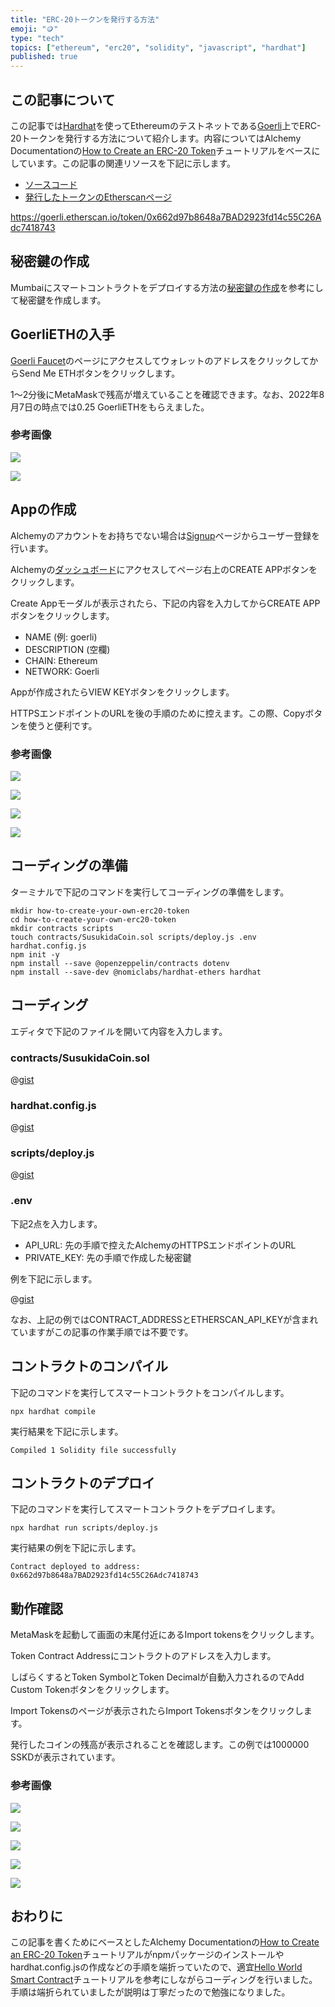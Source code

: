 ```yaml
---
title: "ERC-20トークンを発行する方法"
emoji: "🪙"
type: "tech"
topics: ["ethereum", "erc20", "solidity", "javascript", "hardhat"]
published: true
---
```


## この記事について

この記事では[Hardhat](https://hardhat.org/)を使ってEthereumのテストネットである[Goerli](https://goerli.etherscan.io/)上でERC-20トークンを発行する方法について紹介します。内容についてはAlchemy Documentationの[How to Create an ERC-20 Token](https://docs.alchemy.com/docs/how-to-create-an-erc-20-token-4-steps)チュートリアルをベースにしています。この記事の関連リソースを下記に示します。

- [ソースコード](https://github.com/tatsuyasusukida/how-to-create-your-own-erc20-token/tree/main)
- [発行したトークンのEtherscanページ](https://goerli.etherscan.io/token/0x662d97b8648a7BAD2923fd14c55C26Adc7418743)

https://goerli.etherscan.io/token/0x662d97b8648a7BAD2923fd14c55C26Adc7418743


## 秘密鍵の作成

Mumbaiにスマートコントラクトをデプロイする方法の[秘密鍵の作成](https://github.com/tatsuyasusukida/how-to-create-your-own-erc20-token/tree/main)を参考にして秘密鍵を作成します。



## GoerliETHの入手

[Goerli Faucet](https://goerlifaucet.com/)のページにアクセスしてウォレットのアドレスをクリックしてからSend Me ETHボタンをクリックします。

1〜2分後にMetaMaskで残高が増えていることを確認できます。なお、2022年8月7日の時点では0.25 GoerliETHをもらえました。

### 参考画像

![](/images/articles/how-to-create-your-own-erc20-token/img-faucet-01.jpg)

![](/images/articles/how-to-create-your-own-erc20-token/img-faucet-02.jpg)



## Appの作成

Alchemyのアカウントをお持ちでない場合は[Signup](https://auth.alchemyapi.io/signup)ページからユーザー登録を行います。

Alchemyの[ダッシュボード](https://dashboard.alchemyapi.io/)にアクセスしてページ右上のCREATE APPボタンをクリックします。

Create Appモーダルが表示されたら、下記の内容を入力してからCREATE APPボタンをクリックします。

- NAME (例: goerli)
- DESCRIPTION (空欄)
- CHAIN: Ethereum
- NETWORK: Goerli

Appが作成されたらVIEW KEYボタンをクリックします。

HTTPSエンドポイントのURLを後の手順のために控えます。この際、Copyボタンを使うと便利です。

### 参考画像

![](/images/articles/how-to-create-your-own-erc20-token/img-app-01.jpg)

![](/images/articles/how-to-create-your-own-erc20-token/img-app-02.jpg)

![](/images/articles/how-to-create-your-own-erc20-token/img-app-03.jpg)

![](/images/articles/how-to-create-your-own-erc20-token/img-app-04.jpg)





## コーディングの準備

ターミナルで下記のコマンドを実行してコーディングの準備をします。

```shell
mkdir how-to-create-your-own-erc20-token
cd how-to-create-your-own-erc20-token
mkdir contracts scripts
touch contracts/SusukidaCoin.sol scripts/deploy.js .env hardhat.config.js
npm init -y
npm install --save @openzeppelin/contracts dotenv
npm install --save-dev @nomiclabs/hardhat-ethers hardhat
```



## コーディング

エディタで下記のファイルを開いて内容を入力します。

### contracts/SusukidaCoin.sol

@[gist](https://gist.github.com/tatsuyasusukida/7246f3c7fafb7e83203116bf54f6c83f?file=SusukidaCoin.sol)

### hardhat.config.js

@[gist](https://gist.github.com/tatsuyasusukida/7246f3c7fafb7e83203116bf54f6c83f?file=hardhat.config.js)

### scripts/deploy.js

@[gist](https://gist.github.com/tatsuyasusukida/7246f3c7fafb7e83203116bf54f6c83f?file=deploy.js)

### .env

下記2点を入力します。

- API_URL: 先の手順で控えたAlchemyのHTTPSエンドポイントのURL
- PRIVATE_KEY: 先の手順で作成した秘密鍵

例を下記に示します。

@[gist](https://gist.github.com/tatsuyasusukida/7246f3c7fafb7e83203116bf54f6c83f?file=.env.example)

なお、上記の例ではCONTRACT_ADDRESSとETHERSCAN_API_KEYが含まれていますがこの記事の作業手順では不要です。



## コントラクトのコンパイル

下記のコマンドを実行してスマートコントラクトをコンパイルします。

```shell
npx hardhat compile
```

実行結果を下記に示します。

```
Compiled 1 Solidity file successfully
```


## コントラクトのデプロイ

下記のコマンドを実行してスマートコントラクトをデプロイします。

```shell
npx hardhat run scripts/deploy.js
```

実行結果の例を下記に示します。

```
Contract deployed to address: 0x662d97b8648a7BAD2923fd14c55C26Adc7418743
```



## 動作確認

MetaMaskを起動して画面の末尾付近にあるImport tokensをクリックします。

Token Contract Addressにコントラクトのアドレスを入力します。

しばらくするとToken SymbolとToken Decimalが自動入力されるのでAdd Custom Tokenボタンをクリックします。

Import Tokensのページが表示されたらImport Tokensボタンをクリックします。

発行したコインの残高が表示されることを確認します。この例では1000000 SSKDが表示されています。

### 参考画像

![](/images/articles/how-to-create-your-own-erc20-token/img-check-01.jpg)

![](/images/articles/how-to-create-your-own-erc20-token/img-check-02.jpg)

![](/images/articles/how-to-create-your-own-erc20-token/img-check-03.jpg)

![](/images/articles/how-to-create-your-own-erc20-token/img-check-04.jpg)

![](/images/articles/how-to-create-your-own-erc20-token/img-check-05.jpg)




## おわりに

この記事を書くためにベースとしたAlchemy Documentationの[How to Create an ERC-20 Token](https://docs.alchemy.com/docs/how-to-create-an-erc-20-token-4-steps)チュートリアルがnpmパッケージのインストールやhardhat.config.jsの作成などの手順を端折っていたので、適宜[Hello World Smart Contract](https://docs.alchemy.com/docs/hello-world-smart-contract)チュートリアルを参考にしながらコーディングを行いました。手順は端折られていましたが説明は丁寧だったので勉強になりました。
